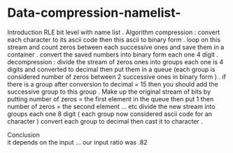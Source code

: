 # Data-compression-namelist-
Introduction 
	RLE bit level with name list .
Algorithm 
	compression : 
		convert each character to its ascii code then this ascii to binary form .
		loop on this stream and count zeros between each successive ones and save them in a container .
		convert the saved numbers into binary form each one 4 digit .
	decompression : 
		divide the stream of zeros ones into groups each one is 4 digits and converted to decimal then put them in a queue (each group is considered number of zeros between 2 successive ones in binary form ) .
		if there is a group after conversion to decimal = 15  then you should add the successive group to this group .
		Make up the original stream of bits by putting number of zeros = the first element in the queue then put 1 then number of zeros = the second element … etc 
		divide the new stream into groups each one 8 digit ( each group now considered ascii code for an character ) 
		convert each group to decimal then cast it to character .

Conclusion  
	it depends on the input … our input ratio was .82
